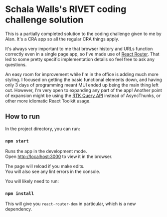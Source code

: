 # Schala Walls's RIVET coding challenge solution

This is a partially completed solution to the coding challenge given to me by Alan. It's a CRA app so all the regular CRA things apply.

It's always very important to me that browser history and URLs function correctly even in a single page app, so I've made use of [React Router](https://reactrouter.com/en/main). That led to some pretty specific implementation details so feel free to ask any questions.

An easy room for improvement while I'm in the office is adding much more styling. I focused on getting the basic functional elements down, and having only 3 days of programming meant MUI ended up being the main thing left out. However, I'm very open to expanding any part of the app! Another point of expansion might be using the [RTK Query API](https://redux-toolkit.js.org/rtk-query/overview) instead of AsyncThunks, or other more idiomatic React Toolkit usage.

## How to run

In the project directory, you can run:

### `npm start`

Runs the app in the development mode.\
Open [http://localhost:3000](http://localhost:3000) to view it in the browser.

The page will reload if you make edits.\
You will also see any lint errors in the console.

You will likely need to run:

### `npm install`

This will give you `react-router-dom` in particular, which is a new dependency.
